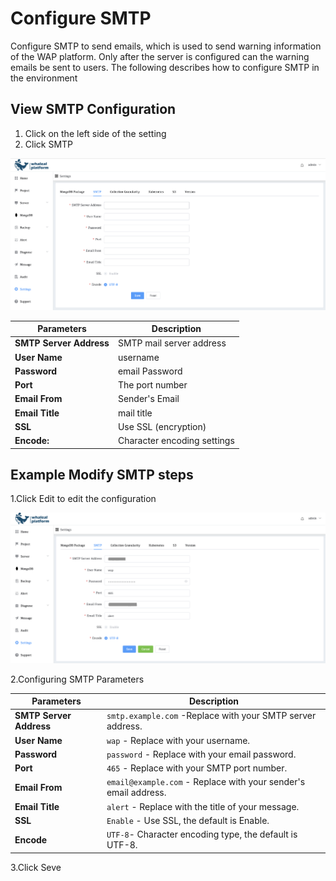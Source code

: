 # Configure SMTP

Configure SMTP to send emails, which is used to send warning information of the WAP platform. Only after the server is configured can the warning emails be sent to users. The following describes how to configure SMTP in the environment

## View SMTP Configuration

1. Click on the left side of the setting
2. Click SMTP

![SMTP](../../images/whaleal-platform-Images/13-setting/SMTP.png)



| Parameters              | Description                 |
| ----------------------- | --------------------------- |
| **SMTP Server Address** | SMTP mail server address    |
| **User Name**           | username                    |
| **Password**            | email Password              |
| **Port**                | The port number             |
| **Email From**          | Sender's Email              |
| **Email Title**         | mail title                  |
| **SSL**                 | Use SSL (encryption)        |
| **Encode:**             | Character encoding settings |


## Example Modify SMTP steps

1.Click Edit to edit the configuration

![SMTP1](../../images/whaleal-platform-Images/13-setting/SMTP1.png)

2.Configuring SMTP Parameters


| Parameters              | Description                                                  |
   | ----------------------- | ------------------------------------------------------------ |
   | **SMTP Server Address** | `smtp.example.com` -Replace with your SMTP server address.   |
   | **User Name**           | `wap` - Replace with your username.                          |
   | **Password**            | `password` - Replace with your email password.               |
   | **Port**                | `465` - Replace with your SMTP port number.                  |
   | **Email From**          | `email@example.com` - Replace with your sender's email address. |
   | **Email Title**         | `alert` - Replace with the title of your message.            |
   | **SSL**                 | `Enable` - Use SSL, the default is Enable.                   |
   | **Encode**              | `UTF-8`- Character encoding type, the default is UTF-8.      |

3.Click Seve

